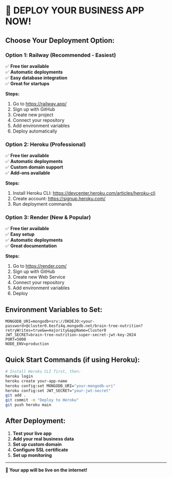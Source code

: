 # 🚀 DEPLOY YOUR BUSINESS APP NOW!

## **Choose Your Deployment Option:**

### **Option 1: Railway (Recommended - Easiest)**
✅ **Free tier available**  
✅ **Automatic deployments**  
✅ **Easy database integration**  
✅ **Great for startups**

**Steps:**
1. Go to https://railway.app/
2. Sign up with GitHub
3. Create new project
4. Connect your repository
5. Add environment variables
6. Deploy automatically

### **Option 2: Heroku (Professional)**
✅ **Free tier available**  
✅ **Automatic deployments**  
✅ **Custom domain support**  
✅ **Add-ons available**

**Steps:**
1. Install Heroku CLI: https://devcenter.heroku.com/articles/heroku-cli
2. Create account: https://signup.heroku.com/
3. Run deployment commands

### **Option 3: Render (New & Popular)**
✅ **Free tier available**  
✅ **Easy setup**  
✅ **Automatic deployments**  
✅ **Great documentation**

**Steps:**
1. Go to https://render.com/
2. Sign up with GitHub
3. Create new Web Service
4. Connect your repository
5. Add environment variables
6. Deploy

## **Environment Variables to Set:**

```
MONGODB_URI=mongodb+srv://DKDEJO:<your-password>@cluster0.6esfi4q.mongodb.net/brain-tree-nutrition?retryWrites=true&w=majority&appName=Cluster0
JWT_SECRET=brain-tree-nutrition-super-secret-jwt-key-2024
PORT=5000
NODE_ENV=production
```

## **Quick Start Commands (if using Heroku):**

```bash
# Install Heroku CLI first, then:
heroku login
heroku create your-app-name
heroku config:set MONGODB_URI="your-mongodb-uri"
heroku config:set JWT_SECRET="your-jwt-secret"
git add .
git commit -m "Deploy to Heroku"
git push heroku main
```

## **After Deployment:**

1. **Test your live app**
2. **Add your real business data**
3. **Set up custom domain**
4. **Configure SSL certificate**
5. **Set up monitoring**

---

**🎉 Your app will be live on the internet!** 